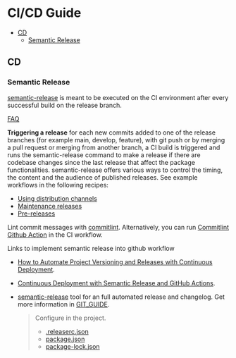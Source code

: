 # CI/CD Guide

- [CD](#cd)
  - [Semantic Release](#semantic-release)

## CD

### Semantic Release

[semantic-release](https://sentenz.github.io/backup-service/website/semantic-release.gitbook.io/semantic-release/index.html) is meant to be executed on the CI environment after every successful build on the release branch.

[FAQ](https://github.com/semantic-release/semantic-release/blob/master/docs/support/FAQ.md)

**Triggering a release** for each new commits added to one of the release branches (for example main, develop, feature), with git push or by merging a pull request or merging from another branch, a CI build is triggered and runs the semantic-release command to make a release if there are codebase changes since the last release that affect the package functionalities.
semantic-release offers various ways to control the timing, the content and the audience of published releases. See example workflows in the following recipes:

- [Using distribution channels](https://github.com/semantic-release/semantic-release/blob/master/docs/recipes/release-workflow/distribution-channels.md)
- [Maintenance releases](https://github.com/semantic-release/semantic-release/blob/master/docs/recipes/release-workflow/maintenance-releases.md)
- [Pre-releases](https://github.com/semantic-release/semantic-release/blob/master/docs/recipes/pre-releases.md)

Lint commit messages with [commitlint](https://github.com/conventional-changelog/commitlint). Alternatively, you can run [Commitlint Github Action](https://github.com/wagoid/commitlint-github-action) in the CI workflow.

Links to implement semantic release into github workflow

- [How to Automate Project Versioning and Releases with Continuous Deployment](https://css-tricks.com/how-to-automate-project-versioning-and-releases-with-continuous-deployment/).
- [Continuous Deployment with Semantic Release and GitHub Actions](https://github.com/semantic-release/semantic-release/blob/master/docs/recipes/release-workflow/pre-releases.md).

- [semantic-release](https://github.com/semantic-release/semantic-release) tool for an full automated release and changelog. Get more information in [GIT_GUIDE](https://github.com/sentenz/general/blob/main/docs/guide/convention/CICD_GUIDE.md#semantic-release).
  > Configure in the project.
  >
  > - [.releaserc.json](https://github.com/semantic-release/semantic-release/blob/master/docs/usage/configuration.md#configuration-file)
  > - [package.json](https://github.com/semantic-release/semantic-release/blob/master/package.json)
  > - [package-lock.json](https://github.com/semantic-release/semantic-release/blob/master/package-lock.json)

